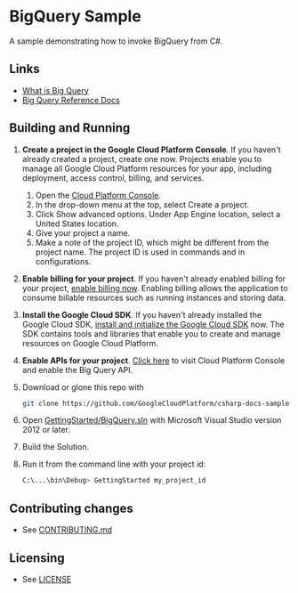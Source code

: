 # BigQuery Sample

A sample demonstrating how to invoke BigQuery from C#.

## Links

- [What is Big Query](https://cloud.google.com/bigquery/what-is-bigquery)
- [Big Query Reference Docs](https://developers.google.com/api-client-library/dotnet/apis/bigquery/v2)

## Building and Running

1.  **Create a project in the Google Cloud Platform Console**.
    If you haven't already created a project, create one now. Projects enable
    you to manage all Google Cloud Platform resources for your app, including
    deployment, access control, billing, and services.
    1.  Open the [Cloud Platform Console](https://console.cloud.google.com/).
    2.  In the drop-down menu at the top, select Create a project.
    3.  Click Show advanced options. Under App Engine location, select a
        United States location.
    4.  Give your project a name.
    5.  Make a note of the project ID, which might be different from the project
        name. The project ID is used in commands and in configurations.

2.  **Enable billing for your project**.
    If you haven't already enabled billing for your project,
    [enable billing now](https://console.cloud.google.com/project/_/settings).
    Enabling billing allows the application to consume billable resources such
    as running instances and storing data.

3.  **Install the Google Cloud SDK**.
    If you haven't already installed the Google Cloud SDK, [install and
    initialize the Google Cloud SDK](https://cloud.google.com/sdk/docs/) now.
    The SDK contains tools and libraries that enable you to create and manage
    resources on Google Cloud Platform.

4.  **Enable APIs for your project**.
    [Click here](https://console.cloud.google.com/flows/enableapi?apiid=bigquery&showconfirmation=true)
    to visit Cloud Platform Console and enable the Big Query API.

5.  Download or glone this repo with

    ```sh
    git clone https://github.com/GoogleCloudPlatform/csharp-docs-samples
    ```

4.  Open [GettingStarted/BigQuery.sln](GettingStarted/BigQuery.sln) with
    Microsoft Visual Studio version 2012 or later.
5.  Build the Solution.
6.  Run it from the command line with your project id:

    ```sh
    C:\...\bin\Debug> GettingStarted my_project_id
    ```

## Contributing changes

* See [CONTRIBUTING.md](../../CONTRIBUTING.md)

## Licensing

* See [LICENSE](../../LICENSE)

